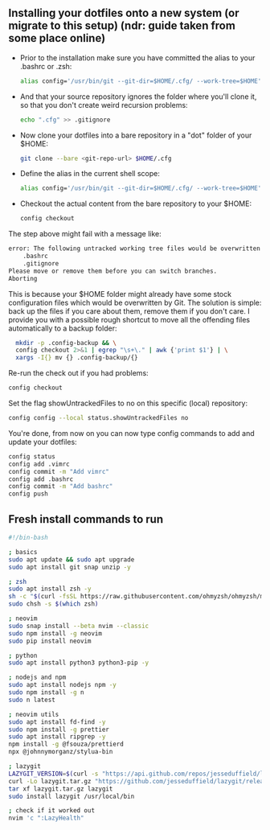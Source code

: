 ## Installing your dotfiles onto a new system (or migrate to this setup) (ndr: guide taken from some place online)
- Prior to the installation make sure you have committed the alias to your .bashrc or .zsh:
  ```bash
  alias config='/usr/bin/git --git-dir=$HOME/.cfg/ --work-tree=$HOME'
  ```
  
- And that your source repository ignores the folder where you'll clone it, so that you don't create weird recursion problems:
  ```bash
  echo ".cfg" >> .gitignore
  ```
  
- Now clone your dotfiles into a bare repository in a "dot" folder of your $HOME:
  ```bash
  git clone --bare <git-repo-url> $HOME/.cfg
  ```
  
- Define the alias in the current shell scope:
  ```bash
  alias config='/usr/bin/git --git-dir=$HOME/.cfg/ --work-tree=$HOME'
  ```
  
- Checkout the actual content from the bare repository to your $HOME:
  ```bash
  config checkout
  ```
  
The step above might fail with a message like:
```bash
error: The following untracked working tree files would be overwritten by checkout:
    .bashrc
    .gitignore
Please move or remove them before you can switch branches.
Aborting
```

This is because your $HOME folder might already have some stock configuration files which would be overwritten by Git. The solution is simple: back up the files if you care about them, remove them if you don't care. I provide you with a possible rough shortcut to move all the offending files automatically to a backup folder:

```bash
  mkdir -p .config-backup && \
  config checkout 2>&1 | egrep "\s+\." | awk {'print $1'} | \
  xargs -I{} mv {} .config-backup/{}
```

Re-run the check out if you had problems:
  ```bash
  config checkout
  ```

Set the flag showUntrackedFiles to no on this specific (local) repository:
```bash
config config --local status.showUntrackedFiles no
```

You're done, from now on you can now type config commands to add and update your dotfiles:
```bash
config status
config add .vimrc
config commit -m "Add vimrc"
config add .bashrc
config commit -m "Add bashrc"
config push
```

## Fresh install commands to run
```bash
#!/bin-bash

; basics
sudo apt update && sudo apt upgrade
sudo apt install git snap unzip -y

; zsh
sudo apt install zsh -y
sh -c "$(curl -fsSL https://raw.githubusercontent.com/ohmyzsh/ohmyzsh/master/tools/install.sh)"
sudo chsh -s $(which zsh)

; neovim
sudo snap install --beta nvim --classic
sudo npm install -g neovim
sudo pip install neovim

; python
sudo apt install python3 python3-pip -y

; nodejs and npm
sudo apt install nodejs npm -y
sudo npm install -g n
sudo n latest

; neovim utils
sudo apt install fd-find -y
sudo npm install -g prettier
sudo apt install ripgrep -y
npm install -g @fsouza/prettierd
npx @johnnymorganz/stylua-bin

; lazygit
LAZYGIT_VERSION=$(curl -s "https://api.github.com/repos/jesseduffield/lazygit/releases/latest" | grep -Po '"tag_name": "v\K[^"]*')
curl -Lo lazygit.tar.gz "https://github.com/jesseduffield/lazygit/releases/latest/download/lazygit_${LAZYGIT_VERSION}_Linux_x86_64.tar.gz"
tar xf lazygit.tar.gz lazygit
sudo install lazygit /usr/local/bin

; check if it worked out
nvim 'c ":LazyHealth"
```
